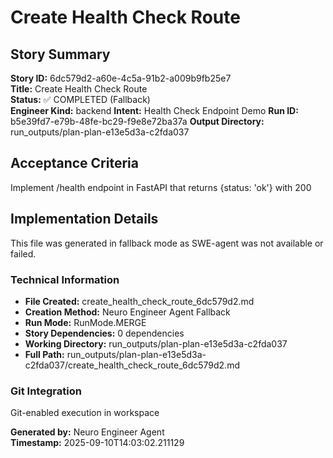 # Create Health Check Route

## Story Summary
**Story ID:** 6dc579d2-a60e-4c5a-91b2-a009b9fb25e7  
**Title:** Create Health Check Route  
**Status:** ✅ COMPLETED (Fallback)  
**Engineer Kind:** backend
**Intent:** Health Check Endpoint Demo
**Run ID:** b5e39fd7-e79b-48fe-bc29-f9e8e72ba37a
**Output Directory:** run_outputs/plan-plan-e13e5d3a-c2fda037

## Acceptance Criteria
Implement /health endpoint in FastAPI that returns {status: 'ok'} with 200

## Implementation Details
This file was generated in fallback mode as SWE-agent was not available or failed.

### Technical Information
- **File Created:** create_health_check_route_6dc579d2.md
- **Creation Method:** Neuro Engineer Agent Fallback
- **Run Mode:** RunMode.MERGE
- **Story Dependencies:** 0 dependencies
- **Working Directory:** run_outputs/plan-plan-e13e5d3a-c2fda037
- **Full Path:** run_outputs/plan-plan-e13e5d3a-c2fda037/create_health_check_route_6dc579d2.md

### Git Integration
Git-enabled execution in workspace

**Generated by:** Neuro Engineer Agent  
**Timestamp:** 2025-09-10T14:03:02.211129
